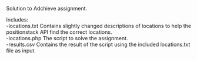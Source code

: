 Solution to Adchieve assignment.  

Includes:  
-locations.txt Contains slightly changed descriptions of locations to help the positionstack API find the correct locations.  
-locations.php The script to solve the assignment.  
-results.csv Contains the result of the script using the included locations.txt file as input.
